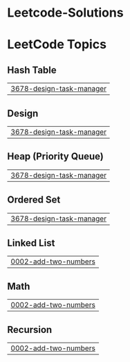 # Leetcode-Solutions
<!---LeetCode Topics Start-->
# LeetCode Topics
## Hash Table
|  |
| ------- |
| [3678-design-task-manager](https://github.com/aadiiitiii/Leetcode-Solutions/tree/master/3678-design-task-manager) |
## Design
|  |
| ------- |
| [3678-design-task-manager](https://github.com/aadiiitiii/Leetcode-Solutions/tree/master/3678-design-task-manager) |
## Heap (Priority Queue)
|  |
| ------- |
| [3678-design-task-manager](https://github.com/aadiiitiii/Leetcode-Solutions/tree/master/3678-design-task-manager) |
## Ordered Set
|  |
| ------- |
| [3678-design-task-manager](https://github.com/aadiiitiii/Leetcode-Solutions/tree/master/3678-design-task-manager) |
## Linked List
|  |
| ------- |
| [0002-add-two-numbers](https://github.com/aadiiitiii/Leetcode-Solutions/tree/master/0002-add-two-numbers) |
## Math
|  |
| ------- |
| [0002-add-two-numbers](https://github.com/aadiiitiii/Leetcode-Solutions/tree/master/0002-add-two-numbers) |
## Recursion
|  |
| ------- |
| [0002-add-two-numbers](https://github.com/aadiiitiii/Leetcode-Solutions/tree/master/0002-add-two-numbers) |
<!---LeetCode Topics End-->